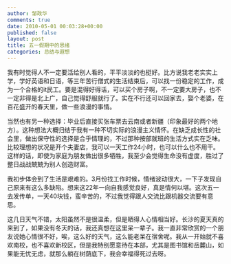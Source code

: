 ```yaml
---
author: 邹政华
comments: true
date: 2010-05-01 00:03:28+00:00
published: false 
layout: post
title: 五一假期中的思绪
categories: 总结与遐想
---
```


我有时觉得人不一定要活给别人看的，平平淡淡的也挺好。比方说我老老实实上学，学好英语和日语，等三年苦行僧式的生活结束后，可以找一份稳定的工作，成为一个合格的it民工。要是混得好得话，可以买个房子啊，不一定要大房子，也不一定非得是北上广，自己觉得舒服就行了。实在不行还可以回家去，娶个老婆，在百花盛开的春天里，做一些浪漫的事情。


当然也有另一种选择：毕业后直接买张车票去云南或者新疆（印象最好的两个地方）。这种想法大概归结于我有一种不切实际的浪漫主义情怀。在缺乏成长性的社会里，做出保守性的选择是合乎情理的，不过那种按部就班的生活方式实在乏味。比较理想的状况是开个夫妻店，我可以一天工作24小时，也可以什么也不用干。这样的话，即使为家庭为朋友做出很多牺牲，我至少会觉得生命没有虚度，胜过了整日战战兢兢为别人创造财富。

我初步体会到了生活是艰难的。3月份找工作时候，情绪波动很大，一下子发现自己原来有这么多缺陷。想来这22年一向自我感觉良好，真是情何以堪。这次五一去发传单，一天40块钱，蛮辛苦的，不过我觉得跟人交流比跟机器交流要有意思。


这几日天气不错，太阳虽然不是很温柔，但是晒得人心情相当好。长沙的夏天真的来到了，如果没有冬天的话，我还真想在这里呆一辈子。我一直非常欣赏的一个朋友说她心情很不好，唉，这么好的天气，这么能老呆在宿舍呢。我从一开始就不喜欢南校，也不喜欢新校区，但是我特别愿意待在本部，尤其是图书馆和岳麓山，如果能无忧无虑，就那么躺在树荫底下，我会幸福得死过去呀。

